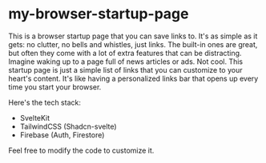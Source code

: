 # my-browser-startup-page

This is a browser startup page that you can save links to. It's as simple as it gets: no clutter, no bells and whistles, just links. The built-in ones are great, but often they come with a lot of extra features that can be distracting. Imagine waking up to a page full of news articles or ads. Not cool. This startup page is just a simple list of links that you can customize to your heart's content. It's like having a personalized links bar that opens up every time you start your browser.


Here's the tech stack:

- SvelteKit
- TailwindCSS (Shadcn-svelte)
- Firebase (Auth, Firestore)

Feel free to modify the code to customize it.


